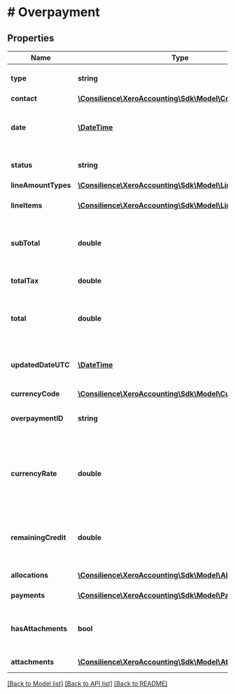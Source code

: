 # # Overpayment

## Properties

Name | Type | Description | Notes
------------ | ------------- | ------------- | -------------
**type** | **string** | See Overpayment Types | [optional] 
**contact** | [**\Consilience\XeroAccounting\Sdk\Model\Contact**](Contact.md) |  | [optional] 
**date** | [**\DateTime**](\DateTime.md) | The date the overpayment is created YYYY-MM-DD | [optional] 
**status** | **string** | See Overpayment Status Codes | [optional] 
**lineAmountTypes** | [**\Consilience\XeroAccounting\Sdk\Model\LineAmountTypes**](LineAmountTypes.md) |  | [optional] 
**lineItems** | [**\Consilience\XeroAccounting\Sdk\Model\LineItem[]**](LineItem.md) | See Overpayment Line Items | [optional] 
**subTotal** | **double** | The subtotal of the overpayment excluding taxes | [optional] 
**totalTax** | **double** | The total tax on the overpayment | [optional] 
**total** | **double** | The total of the overpayment (subtotal + total tax) | [optional] 
**updatedDateUTC** | [**\DateTime**](\DateTime.md) | UTC timestamp of last update to the overpayment | [optional] 
**currencyCode** | [**\Consilience\XeroAccounting\Sdk\Model\CurrencyCode**](CurrencyCode.md) |  | [optional] 
**overpaymentID** | **string** | Xero generated unique identifier | [optional] 
**currencyRate** | **double** | The currency rate for a multicurrency overpayment. If no rate is specified, the XE.com day rate is used | [optional] 
**remainingCredit** | **double** | The remaining credit balance on the overpayment | [optional] 
**allocations** | [**\Consilience\XeroAccounting\Sdk\Model\Allocation[]**](Allocation.md) | See Allocations | [optional] 
**payments** | [**\Consilience\XeroAccounting\Sdk\Model\Payment[]**](Payment.md) | See Payments | [optional] 
**hasAttachments** | **bool** | boolean to indicate if a overpayment has an attachment | [optional] 
**attachments** | [**\Consilience\XeroAccounting\Sdk\Model\Attachment[]**](Attachment.md) | See Attachments | [optional] 

[[Back to Model list]](../../README.md#documentation-for-models) [[Back to API list]](../../README.md#documentation-for-api-endpoints) [[Back to README]](../../README.md)


